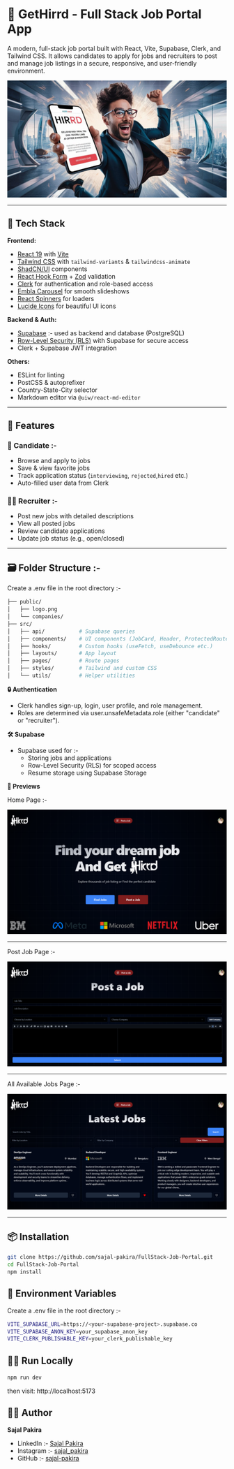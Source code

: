 # 🚀 GetHirrd - Full Stack Job Portal App

A modern, full-stack job portal built with React, Vite, Supabase, Clerk, and Tailwind CSS. It allows candidates to apply for jobs and recruiters to post and manage job listings in a secure, responsive, and user-friendly environment.

![Banner](./public/banner.jpeg)

---

## 🔧 Tech Stack

**Frontend:**

- [React 19](https://reactjs.org/) with [Vite](https://vitejs.dev/)
- [Tailwind CSS](https://tailwindcss.com/) with `tailwind-variants` & `tailwindcss-animate`
- [ShadCN/UI](https://ui.shadcn.dev/) components
- [React Hook Form](https://react-hook-form.com/) + [Zod](https://github.com/colinhacks/zod) validation
- [Clerk](https://clerk.dev/) for authentication and role-based access
- [Embla Carousel](https://www.embla-carousel.com/) for smooth slideshows
- [React Spinners](https://www.davidhu.io/react-spinners/) for loaders
- [Lucide Icons](https://lucide.dev/icons/) for beautiful UI icons

**Backend & Auth:**

- [Supabase](https://supabase.io/) :- used as backend and database (PostgreSQL)
- [Row-Level Security (RLS)](https://supabase.com/docs/learn/auth-deep-dive/auth-row-level-security) with Supabase for secure access
- Clerk + Supabase JWT integration

**Others:**

- ESLint for linting
- PostCSS & autoprefixer
- Country-State-City selector
- Markdown editor via `@uiw/react-md-editor`

---

## 🔐 Features

### 👤 Candidate :-

- Browse and apply to jobs
- Save & view favorite jobs
- Track application status (`interviewing`, `rejected`,`hired` etc.)
- Auto-filled user data from Clerk

### 🧑‍💼 Recruiter :-

- Post new jobs with detailed descriptions
- View all posted jobs
- Review candidate applications
- Update job status (e.g., open/closed)

---

## 🗃️ Folder Structure :-

Create a .env file in the root directory :-

```bash
├── public/
│   ├── logo.png
│   └── companies/
├── src/
│   ├── api/           # Supabase queries
│   ├── components/    # UI components (JobCard, Header, ProtectedRoute etc.)
│   ├── hooks/         # Custom hooks (useFetch, useDebounce etc.)
│   ├── layouts/       # App layout
│   ├── pages/         # Route pages
│   ├── styles/        # Tailwind and custom CSS
│   └── utils/         # Helper utilities


```

**🔒 Authentication**

- Clerk handles sign-up, login, user profile, and role management.
- Roles are determined via user.unsafeMetadata.role (either "candidate" or "recruiter").

**🛠️ Supabase**

- Supabase used for :-
  - Storing jobs and applications
  - Row-Level Security (RLS) for scoped access
  - Resume storage using Supabase Storage

**📸 Previews**

Home Page :-

![Banner](./public/screenshots/HomePage.png)

---

Post Job Page :-

![Banner](./public/screenshots/PostJob.png)

---

All Available Jobs Page :-

![Banner](./public/screenshots/All%20available%20Jobs.png)

---

## 📦 Installation

```bash
git clone https://github.com/sajal-pakira/FullStack-Job-Portal.git
cd FullStack-Job-Portal
npm install
```

## 🧪 Environment Variables

Create a .env file in the root directory :-

```bash
VITE_SUPABASE_URL=https://<your-supabase-project>.supabase.co
VITE_SUPABASE_ANON_KEY=your_supabase_anon_key
VITE_CLERK_PUBLISHABLE_KEY=your_clerk_publishable_key

```

## 🏃‍♂️ Run Locally

```bash
npm run dev
```

then visit: http://localhost:5173

## 🧑‍💻 Author

**Sajal Pakira**

- LinkedIn :- [Sajal Pakira](https://www.linkedin.com/in/sajal-pakira-13661b241/)
- Instagram :- [sajal_pakira](https://www.instagram.com/sajal_pakira?igsh=MXNkNHdvdnc3aDF3ZA==)
- GitHub :- [sajal-pakira](https://github.com/sajal-pakira)
